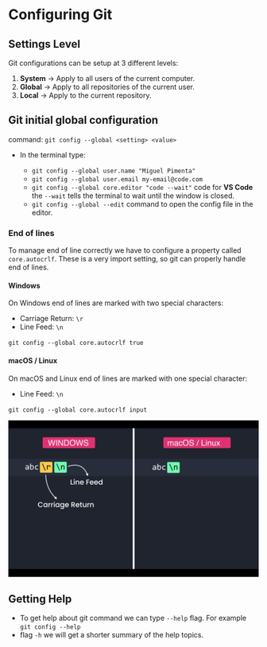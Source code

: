 # Configuring Git

## Settings Level

Git configurations can be setup at 3 different levels:

1. **System** -> Apply to all users of the current computer.
2. **Global** -> Apply to all repositories of the current user.
3. **Local** -> Apply to the current repository.

## Git initial global configuration

command: `git config --global <setting> <value>`

- In the terminal type:

  - `git config --global user.name "Miguel Pimenta"`
  - `git config --global user.email my-email@code.com`
  - `git config --global core.editor "code --wait"` code for **VS Code** the `--wait` tells the terminal to wait until the window is closed.
  - `git config --global --edit` command to open the config file in the editor.

### End of lines

To manage end of line correctly we have to configure a property called `core.autocrlf`. These is a very import setting, so git can properly handle end of lines.

#### Windows

On Windows end of lines are marked with two special characters:

- Carriage Return: `\r`
- Line Feed: `\n`

`git config --global core.autocrlf true`

#### macOS / Linux

On macOS and Linux end of lines are marked with one special character:

- Line Feed: `\n`

`git config --global core.autocrlf input`

![End of Line Characters](./images/06-01.png "End of Line Characters")

## Getting Help

- To get help about git command we can type `--help` flag. For example `git config --help`
- flag `-h` we will get a shorter summary of the help topics.

